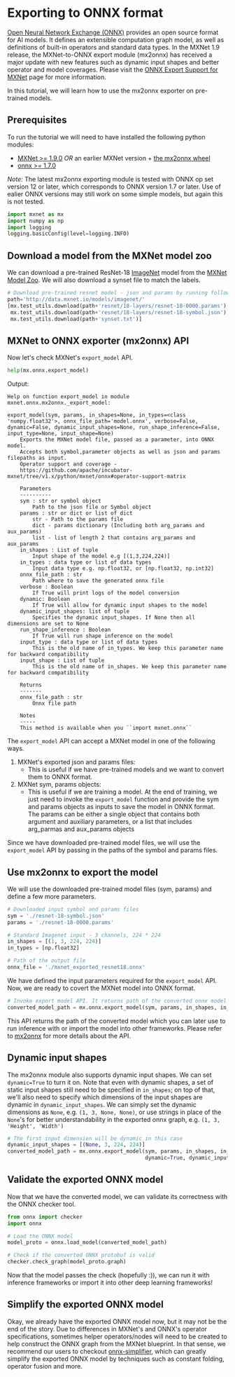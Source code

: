 <!--- Licensed to the Apache Software Foundation (ASF) under one -->
<!--- or more contributor license agreements.  See the NOTICE file -->
<!--- distributed with this work for additional information -->
<!--- regarding copyright ownership.  The ASF licenses this file -->
<!--- to you under the Apache License, Version 2.0 (the -->
<!--- "License"); you may not use this file except in compliance -->
<!--- with the License.  You may obtain a copy of the License at -->

<!---   http://www.apache.org/licenses/LICENSE-2.0 -->

<!--- Unless required by applicable law or agreed to in writing, -->
<!--- software distributed under the License is distributed on an -->
<!--- "AS IS" BASIS, WITHOUT WARRANTIES OR CONDITIONS OF ANY -->
<!--- KIND, either express or implied.  See the License for the -->
<!--- specific language governing permissions and limitations -->
<!--- under the License. -->

# Exporting to ONNX format

[Open Neural Network Exchange (ONNX)](https://github.com/onnx/onnx) provides an open source format for AI models. It defines an extensible computation graph model, as well as definitions of built-in operators and standard data types. In the MXNet 1.9 release, the MXNet-to-ONNX export module (mx2onnx) has received a major update with new features such as dynamic input shapes and better operator and model coverages. Please visit the [ONNX Export Support for MXNet](https://github.com/apache/incubator-mxnet/tree/v1.x/python/mxnet/onnx#onnx-export-support-for-mxnet) page for more information.

In this tutorial, we will learn how to use the mx2onnx exporter on pre-trained models.

## Prerequisites

To run the tutorial we will need to have installed the following python modules:
- [MXNet >= 1.9.0](/get_started) _OR_ an earlier MXNet version + [the mx2onnx wheel](https://github.com/apache/incubator-mxnet/tree/v1.x/python/mxnet/onnx#installation)
- [onnx >= 1.7.0](https://github.com/onnx/onnx#installation)

*Note:* The latest mx2onnx exporting module is tested with ONNX op set version 12 or later, which corresponds to ONNX version 1.7 or later. Use of ealier ONNX versions may still work on some simple models, but again this is not tested.


```python
import mxnet as mx
import numpy as np
import logging
logging.basicConfig(level=logging.INFO)
```

## Download a model from the MXNet model zoo

We can download a pre-trained ResNet-18 [ImageNet](http://www.image-net.org/) model from the [MXNet Model Zoo](/api/python/docs/api/gluon/model_zoo/index.html).
We will also download a synset file to match the labels.

```python
# Download pre-trained resnet model - json and params by running following code.
path='http://data.mxnet.io/models/imagenet/'
[mx.test_utils.download(path+'resnet/18-layers/resnet-18-0000.params'),
 mx.test_utils.download(path+'resnet/18-layers/resnet-18-symbol.json'),
 mx.test_utils.download(path+'synset.txt')]
```

## MXNet to ONNX exporter (mx2onnx) API

Now let's check MXNet's `export_model` API. 

```python
help(mx.onnx.export_model)
```

Output:

```text
Help on function export_model in module mxnet.onnx.mx2onnx._export_model:

export_model(sym, params, in_shapes=None, in_types=<class 'numpy.float32'>, onnx_file_path='model.onnx', verbose=False, dynamic=False, dynamic_input_shapes=None, run_shape_inference=False, input_type=None, input_shape=None)
    Exports the MXNet model file, passed as a parameter, into ONNX model.
    Accepts both symbol,parameter objects as well as json and params filepaths as input.
    Operator support and coverage -
    https://github.com/apache/incubator-mxnet/tree/v1.x/python/mxnet/onnx#operator-support-matrix
    
    Parameters
    ----------
    sym : str or symbol object
        Path to the json file or Symbol object
    params : str or dict or list of dict
        str - Path to the params file
        dict - params dictionary (Including both arg_params and aux_params)
        list - list of length 2 that contains arg_params and aux_params
    in_shapes : List of tuple
        Input shape of the model e.g [(1,3,224,224)]
    in_types : data type or list of data types
        Input data type e.g. np.float32, or [np.float32, np.int32]
    onnx_file_path : str
        Path where to save the generated onnx file
    verbose : Boolean
        If True will print logs of the model conversion
    dynamic: Boolean
        If True will allow for dynamic input shapes to the model
    dynamic_input_shapes: list of tuple
        Specifies the dynamic input_shapes. If None then all dimensions are set to None
    run_shape_inference : Boolean
        If True will run shape inference on the model
    input_type : data type or list of data types
        This is the old name of in_types. We keep this parameter name for backward compatibility
    input_shape : List of tuple
        This is the old name of in_shapes. We keep this parameter name for backward compatibility
    
    Returns
    -------
    onnx_file_path : str
        Onnx file path
    
    Notes
    -----
    This method is available when you ``import mxnet.onnx``
```

The `export_model` API can accept a MXNet model in one of the following ways.

1. MXNet's exported json and params files:
    * This is useful if we have pre-trained models and we want to convert them to ONNX format.
2. MXNet sym, params objects:
    * This is useful if we are training a model. At the end of training, we just need to invoke the `export_model` function and provide the sym and params objects as inputs to save the model in ONNX format. The params can be either a single object that contains both argument and auxiliary parameters, or a list that includes arg_parmas and aux_params objects

Since we have downloaded pre-trained model files, we will use the `export_model` API by passing in the paths of the symbol and params files.

## Use mx2onnx to export the model

We will use the downloaded pre-trained model files (sym, params) and define a few more parameters.

```python
# Downloaded input symbol and params files
sym = './resnet-18-symbol.json'
params = './resnet-18-0000.params'

# Standard Imagenet input - 3 channels, 224 * 224
in_shapes = [(1, 3, 224, 224)]
in_types = [np.float32]

# Path of the output file
onnx_file = './mxnet_exported_resnet18.onnx'
```

We have defined the input parameters required for the `export_model` API. Now, we are ready to covert the MXNet model into ONNX format.

```python
# Invoke export model API. It returns path of the converted onnx model
converted_model_path = mx.onnx.export_model(sym, params, in_shapes, in_types, onnx_file)
```

This API returns the path of the converted model which you can later use to run inference with or import the model into other frameworks. Please refer to [mx2onnx](https://github.com/apache/incubator-mxnet/tree/v1.x/python/mxnet/onnx#apis) for more details about the API.

## Dynamic input shapes
The mx2onnx module also supports dynamic input shapes. We can set `dynamic=True` to turn it on. Note that even with dynamic shapes, a set of static input shapes still need to be specified in `in_shapes`; on top of that, we'll also need to specify which dimensions of the input shapes are dynamic in `dynamic_input_shapes`. We can simply set the dynamic dimensions as `None`, e.g. `(1, 3, None, None)`, or use strings in place of the `None`'s for better understandability in the exported onnx graph, e.g. `(1, 3, 'Height', 'Width')`

```python
# The first input dimension will be dynamic in this case
dynamic_input_shapes = [(None, 3, 224, 224)]
converted_model_path = mx.onnx.export_model(sym, params, in_shapes, in_types, onnx_file,
                                            dynamic=True, dynamic_input_shapes=dynamic_input_shapes)
```

## Validate the exported ONNX model

Now that we have the converted model, we can validate its correctness with the ONNX checker tool.

```python
from onnx import checker
import onnx

# Load the ONNX model
model_proto = onnx.load_model(converted_model_path)

# Check if the converted ONNX protobuf is valid
checker.check_graph(model_proto.graph)
```

Now that the model passes the check (hopefully :)), we can run it with inference frameworks or import it into other deep learning frameworks!

## Simplify the exported ONNX model

Okay, we already have the exported ONNX model now, but it may not be the end of the story. Due to differences in MXNet's and ONNX's operator specifications, sometimes helper operators/nodes will need to be created to help construct the ONNX graph from the MXNet blueprint. In that sense, we recommend our users to checkout [onnx-simplifier](https://github.com/daquexian/onnx-simplifier), which can greatly simplify the exported ONNX model by techniques such as constant folding, operator fusion and more.
